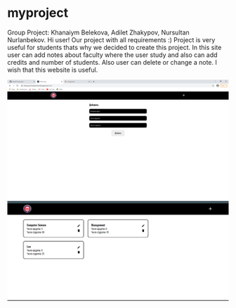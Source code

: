 # myproject
Group Project: Khanaiym Belekova, Adilet Zhakypov, Nursultan Nurlanbekov.
Hi user! Our project with all requirements :) Project is very useful for students thats why we decided to create this project. In this site user can add notes about faculty where the user study and also can add credits and number of students. Also user can delete or change a note. I wish that this website is useful.

![alt text](screenshots/gigi.png)
![alt text](screenshots/jamm.png)
